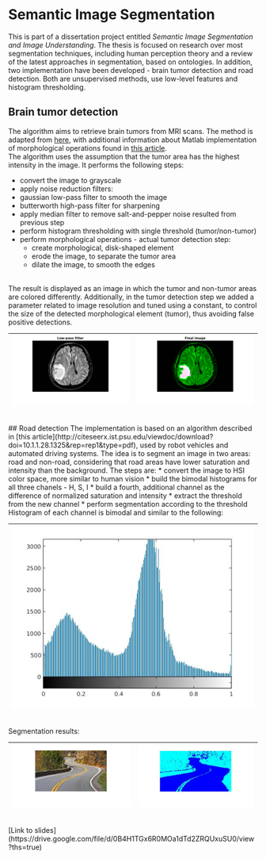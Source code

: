 # Semantic Image Segmentation
This is part of a dissertation project entitled <i>Semantic Image Segmentation and Image Understanding</i>. The thesis is focused on research over most segmentation techniques, including human perception theory and a review of the latest approaches in segmentation, based on ontologies. In addition, two implementation have been developed - brain tumor detection and road detection. Both are unsupervised methods, use low-level features and histogram thresholding.
<br />
## Brain tumor detection
The algorithm aims to retrieve brain tumors from MRI scans. The method is adapted from [here](http://ijecscse.org/papers/apr2012/Brain-Tumour-Extraction-from-MRI-Images-Using-MATLAB.pdf), with additional information about Matlab implementation of morphological operations found in [this article](http://www.mecs-press.net/ijigsp/ijigsp-v4-n10/IJIGSP-V4-N10-5.pdf). 
<br />
The algorithm uses the assumption that the tumor area has the highest intensity in the image. It performs the following steps:
* convert the image to grayscale
* apply noise reduction filters:
 * gaussian low-pass filter to smooth the image
 * butterworth high-pass filter for sharpening
* apply median filter to remove salt-and-pepper noise resulted from previous step
* perform histogram thresholding with single threshold (tumor/non-tumor)
* perform morphological operations - actual tumor detection step:
  * create morphological, disk-shaped element
  * erode the image, to separate the tumor area
  * dilate the image, to smooth the edges

<br />
The result is displayed as an image in which the tumor and non-tumor areas are colored differently. Additionally, in the tumor detection step we added a parameter related to image resolution and tuned using a constant, to control the size of the detected morphological element (tumor), thus avoiding false positive detections.
<br />

| ![initial](/results/im7.png)   | ![final](/results/im8.png)    |
| ------------------------------ | ----------------------------- |



<br />
## Road detection
The implementation is based on an algorithm described in [this article](http://citeseerx.ist.psu.edu/viewdoc/download?doi=10.1.1.28.1325&rep=rep1&type=pdf), used by robot vehicles and automated driving systems. The idea is to segment an image in two areas: road and non-road, considering that road areas have lower saturation and intensity than the background. The steps are:
* convert the image to HSI color space, more similar to human vision
* build the bimodal histograms for all three chanels - H, S, I
* build a fourth, additional channel as the difference of normalized saturation and intensity
* extract the threshold from the new channel
* perform segmentation according to the threshold
<br />
Histogram of each channel is bimodal and similar to the following:<br/>

| ![bimodal hist](/results/hist.jpg)   |
| ------------------------------------ |

<br />
Segmentation results: <br/>


| ![initial](/results/im5.jpg)   | ![final](/results/im6.jpg)    |
| ------------------------------ | ----------------------------- |

<br />
[Link to slides](https://drive.google.com/file/d/0B4H1TGx6R0MOa1dTd2ZRQUxuSU0/view?ths=true)
